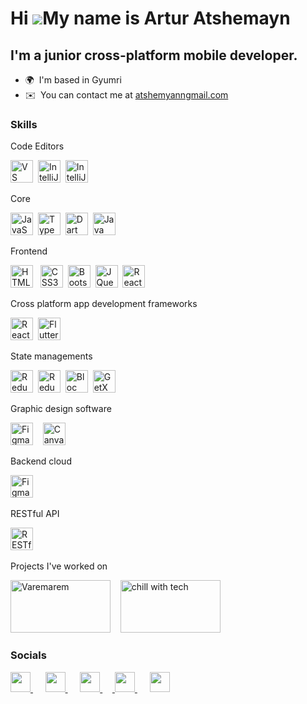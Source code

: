 Hi ![](https://user-images.githubusercontent.com/18350557/176309783-0785949b-9127-417c-8b55-ab5a4333674e.gif)My name is Artur Atshemayn
=======================================================================================================================================

I'm a junior cross-platform mobile developer.
---------------------------------------------

* 🌍  I'm based in Gyumri
* ✉️  You can contact me at [atshemyanngmail.com](mailto:atshemyanngmail.com)

### Skills


<p align="left">
    Code Editors 

<a href="https://code.visualstudio.com/" target="_blank" rel="noreferrer"><img src="https://raw.githubusercontent.com/danielcranney/readme-generator/main/public/icons/skills/visualstudiocode.svg" width="36" height="36" alt="VS Code" /></a>&nbsp;&nbsp;<a href="https://www.jetbrains.com/idea/" target="_blank" rel="noreferrer"><img src="https://upload.wikimedia.org/wikipedia/commons/thumb/9/9c/IntelliJ_IDEA_Icon.svg/1200px-IntelliJ_IDEA_Icon.svg.png" width="36" height="36" alt="IntelliJ IDEA" /></a>&nbsp;&nbsp;<a href="https://www.jetbrains.com/webstorm/" target="_blank" rel="noreferrer"><img src="https://vectorseek.com/wp-content/uploads/2023/09/WebStorm-Logo-Vector.svg-.png" width="36" height="36" alt="IntelliJ IDEA" /></a>
</p>

<p align="left">
    Core

<a href="https://developer.mozilla.org/en-US/docs/Web/JavaScript" target="_blank" rel="noreferrer"><img src="https://raw.githubusercontent.com/danielcranney/readme-generator/main/public/icons/skills/javascript-colored.svg" width="36" height="36" alt="JavaScript" /></a>&nbsp;&nbsp;<a href="https://www.typescriptlang.org/" target="_blank" rel="noreferrer"><img src="https://raw.githubusercontent.com/danielcranney/readme-generator/main/public/icons/skills/typescript-colored.svg" width="36" height="36" alt="TypeScript" /></a>&nbsp;&nbsp;<a href="https://dart.dev/" target="_blank" rel="noreferrer"><img src="https://raw.githubusercontent.com/danielcranney/readme-generator/main/public/icons/skills/dart-colored.svg" width="36" height="36" alt="Dart" /></a>&nbsp;&nbsp;<a href="https://www.oracle.com/java/" target="_blank" rel="noreferrer"><img src="https://raw.githubusercontent.com/danielcranney/readme-generator/main/public/icons/skills/java-colored.svg" width="36" height="36" alt="Java" /></a>

</p>

<p align="left">
    Frontend 

<a href="https://developer.mozilla.org/en-US/docs/Glossary/HTML5" target="_blank" rel="noreferrer"><img src="https://raw.githubusercontent.com/danielcranney/readme-generator/main/public/icons/skills/html5-colored.svg" width="36" height="36" alt="HTML5" /></a>&nbsp;&nbsp;
<a href="https://www.w3.org/TR/CSS/#css" target="_blank" rel="noreferrer"><img src="https://raw.githubusercontent.com/danielcranney/readme-generator/main/public/icons/skills/css3-colored.svg" width="36" height="36" alt="CSS3" /></a>&nbsp;&nbsp;<a href="https://getbootstrap.com/" target="_blank" rel="noreferrer"><img src="https://raw.githubusercontent.com/danielcranney/readme-generator/main/public/icons/skills/bootstrap-colored.svg" width="36" height="36" alt="Bootstrap" /></a>&nbsp;&nbsp;<a href="https://jquery.com/" target="_blank" rel="noreferrer"><img src="https://raw.githubusercontent.com/danielcranney/readme-generator/main/public/icons/skills/jquery-colored.svg" width="36" height="36" alt="JQuery" /></a>&nbsp;&nbsp;<a href="https://reactjs.org/" target="_blank" rel="noreferrer"><img src="https://raw.githubusercontent.com/danielcranney/readme-generator/main/public/icons/skills/react-colored.svg" width="36" height="36" alt="React" /></a>&nbsp;&nbsp;
</p>

<p align="left">
    Cross platform app development frameworks 
    
<a href="https://reactnative.dev/" target="_blank" rel="noreferrer"><img src="https://cdn.worldvectorlogo.com/logos/react-native-1.svg" width="36" height="36" alt="React Native" /></a>&nbsp;&nbsp;<a href="https://flutter.dev/" target="_blank" rel="noreferrer"><img src="https://raw.githubusercontent.com/danielcranney/readme-generator/main/public/icons/skills/flutter-colored.svg" width="36" height="36" alt="Flutter" /></a>
</p>

<p align="left">
    State managements
        
<a href="https://redux-saga.js.org/" target="_blank" rel="noreferrer"><img src="https://i.imgur.com/CHH1saS.png" width="36" height="36" alt="Redux-Saga" /></a>&nbsp;&nbsp;<a href="https://redux.js.org/" target="_blank" rel="noreferrer"><img src="https://raw.githubusercontent.com/danielcranney/readme-generator/main/public/icons/skills/redux-colored.svg" width="36" height="36" alt="Redux" /></a>&nbsp;&nbsp;<a href="https://bloclibrary.dev/" target="_blank" rel="noreferrer"><img src="https://bloclibrary.dev/_astro/bloc.DJLDGT9c_1KXLNj.svg" width="36" height="36" alt="Bloc" /></a>&nbsp;&nbsp;<a href="https://chornthorn.github.io/getx-docs/" target="_blank" rel="noreferrer"><img src="https://res.cloudinary.com/strapi/image/upload/v1621261454/logo_vgoldp.png" width="36" height="36" alt="GetX" /></a>
</p>

<p align="left">
    Graphic design software
    
<a href="https://www.figma.com/" target="_blank" rel="noreferrer"><img src="https://raw.githubusercontent.com/danielcranney/readme-generator/main/public/icons/skills/figma-colored.svg" width="36" height="36" alt="Figma" /></a>&nbsp;&nbsp;&nbsp;&nbsp;<a href="https://www.canva.com/" target="_blank" rel="noreferrer"><img src="https://cdn.worldvectorlogo.com/logos/canva-1.svg" width="36" height="36" alt="Canva" /></a>
</p>

<p align="left">
    Backend cloud
    
<a href="https://firebase.google.com/" target="_blank" rel="noreferrer"><img src="https://www.svgrepo.com/show/353735/firebase.svg" width="36" height="36" alt="Figma" /></a>&nbsp;&nbsp;&nbsp;&nbsp;
</p>

<p align="left">
    RESTful API
    
<a href="https://www.redhat.com/en/topics/api/what-is-a-rest-api" target="_blank" rel="noreferrer"><img src="https://media.licdn.com/dms/image/D5612AQHUtfE_NZiYBQ/article-cover_image-shrink_600_2000/0/1681155201571?e=2147483647&v=beta&t=gU-iBZwXLMnIw61DhAytfuTrSobeQlmeBSM9ixCuDhs" width="36" height="36" alt="RESTful API" /></a>&nbsp;&nbsp;&nbsp;&nbsp;
</p>

<p align="left">
    Projects I've worked on
    
<a href="https://apps.apple.com/us/app/varemarem/id6474273062" target="_blank" rel="noreferrer"><img src="https://media.licdn.com/dms/image/sync/D4E27AQGlaSXmpq4zBw/articleshare-shrink_160/0/1719757355104?e=1722092400&v=beta&t=OHerdYVtLpxlAk63yU6dQt9wr0R1VMIxEgE0fvklU2w" width="160" height="84" alt="Varemarem" /></a>&nbsp;&nbsp;&nbsp;&nbsp;<a href="https://apps.apple.com/us/app/varemarem/id6474273062" target="_blank" rel="noreferrer"><img src="https://encrypted-tbn0.gstatic.com/images?q=tbn:ANd9GcSixM4wPBIpEQyyORhNfOXtvkDnizi9wbB-9Q&s" width="160" height="84" alt="chill with tech" /></a>
</p>

### Socials

<p align="left"> 
 
<a href="https://www.facebook.com/AtshemyanArtur" target="_blank" rel="noreferrer"> <picture> <source media="(prefers-color-scheme: dark)" srcset="https://raw.githubusercontent.com/danielcranney/readme-generator/main/public/icons/socials/facebook-dark.svg" /> <source media="(prefers-color-scheme: light)" srcset="https://raw.githubusercontent.com/danielcranney/readme-generator/main/public/icons/socials/facebook.svg" /> <img src="https://raw.githubusercontent.com/danielcranney/readme-generator/main/public/icons/socials/facebook.svg" width="32" height="32" /> </picture> </a> &nbsp;&nbsp;&nbsp;&nbsp; <a href="https://www.github.com/ArtAtshemyan" target="_blank" rel="noreferrer"> <picture> <source media="(prefers-color-scheme: dark)" srcset="https://raw.githubusercontent.com/danielcranney/readme-generator/main/public/icons/socials/github-dark.svg" /> <source media="(prefers-color-scheme: light)" srcset="https://raw.githubusercontent.com/danielcranney/readme-generator/main/public/icons/socials/github.svg" /> <img src="https://raw.githubusercontent.com/danielcranney/readme-generator/main/public/icons/socials/github.svg" width="32" height="32" /> </picture> </a> &nbsp;&nbsp;&nbsp;&nbsp; <a href="http://www.instagram.com/at_shemyan" target="_blank" rel="noreferrer"> <picture> <source media="(prefers-color-scheme: dark)" srcset="https://raw.githubusercontent.com/danielcranney/readme-generator/main/public/icons/socials/instagram-dark.svg" /> <source media="(prefers-color-scheme: light)" srcset="https://raw.githubusercontent.com/danielcranney/readme-generator/main/public/icons/socials/instagram.svg" /> <img src="https://raw.githubusercontent.com/danielcranney/readme-generator/main/public/icons/socials/instagram.svg" width="32" height="32" /> </picture> </a> &nbsp;&nbsp;&nbsp;&nbsp;<a href="https://www.linkedin.com/in/at-shemyan" target="_blank" rel="noreferrer"> <picture> <source media="(prefers-color-scheme: dark)" srcset="https://raw.githubusercontent.com/danielcranney/readme-generator/main/public/icons/socials/linkedin-dark.svg" /> <source media="(prefers-color-scheme: light)" srcset="https://raw.githubusercontent.com/danielcranney/readme-generator/main/public/icons/socials/linkedin.svg" /> <img src="https://raw.githubusercontent.com/danielcranney/readme-generator/main/public/icons/socials/linkedin.svg" width="32" height="32" /> </picture> </a>&nbsp;&nbsp;&nbsp;&nbsp; <a href="https://www.threads.net/@at_shemyan" target="_blank" rel="noreferrer"> <picture> <source media="(prefers-color-scheme: dark)" srcset="https://raw.githubusercontent.com/danielcranney/readme-generator/main/public/icons/socials/threads-dark.svg" /> <source media="(prefers-color-scheme: light)" srcset="https://raw.githubusercontent.com/danielcranney/readme-generator/main/public/icons/socials/threads.svg" /> <img src="https://raw.githubusercontent.com/danielcranney/readme-generator/main/public/icons/socials/threads.svg" width="32" height="32" /> </picture> </a>

</p>
